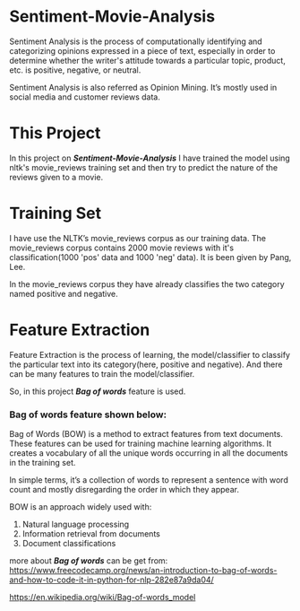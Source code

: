 # Sentiment-Movie-Analysis

Sentiment Analysis is the process of computationally identifying and categorizing opinions expressed in a piece of text, especially in order to determine whether the writer's attitude towards a particular topic, product, etc. is positive, negative, or neutral.

Sentiment Analysis is also referred as Opinion Mining. It’s mostly used in social media and customer reviews data.

 # This Project
 In this project on ***Sentiment-Movie-Analysis*** I have trained the model using nltk's movie_reviews training set and then try to predict the nature of the reviews given to a movie.
 
 # Training Set
I have use the NLTK’s movie_reviews corpus as our training data. The movie_reviews corpus contains 2000 movie reviews with it's classification(1000 'pos' data and 1000 'neg' data). It is been given by Pang, Lee.

In the movie_reviews corpus they have already classifies the two category named positive and negative.

# Feature Extraction
Feature Extraction is the process of learning, the model/classifier to classify the particular text into its category(here, positive and negative). And there can be many features to train the model/classifier.

So, in this project ***Bag of words*** feature is used.

### Bag of words feature shown below:
Bag of Words (BOW) is a method to extract features from text documents. These features can be used for training machine learning algorithms. It creates a vocabulary of all the unique words occurring in all the documents in the training set.

In simple terms, it’s a collection of words to represent a sentence with word count and mostly disregarding the order in which they appear.

BOW is an approach widely used with:
<ol>
<li>Natural language processing</li>
<li>Information retrieval from documents</li>
<li>Document classifications</li>
</ol>

more about ***Bag of words*** can be get from: <br>
https://www.freecodecamp.org/news/an-introduction-to-bag-of-words-and-how-to-code-it-in-python-for-nlp-282e87a9da04/

https://en.wikipedia.org/wiki/Bag-of-words_model


